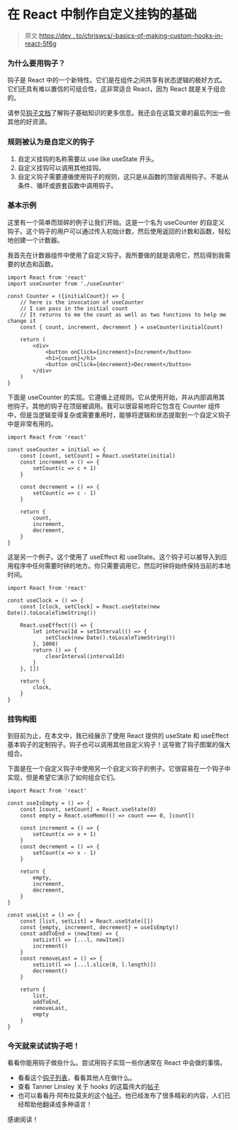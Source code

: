 # 在 React 中制作自定义挂钩的基础

> 原文:[https://dev . to/chriswcs/-basics-of-making-custom-hooks-in-react-5f6g](https://dev.to/chriswcs/-basics-of-making-custom-hooks-in-react-5f6g)

### [](#why-use-hooks)为什么要用钩子？

钩子是 React 中的一个新特性。它们是在组件之间共享有状态逻辑的极好方式。它们还具有难以置信的可组合性，这非常适合 React，因为 React 就是关于组合的。

请参见[钩子文档](https://reactjs.org/docs/hooks-rules.html)了解钩子基础知识的更多信息。我还会在这篇文章的最后列出一些其他的好资源。

### [](#rules-to-be-considered-a-custom-hook)规则被认为是自定义的钩子

1.  自定义挂钩的名称需要以 use like useState 开头。
2.  自定义挂钩可以调用其他挂钩。
3.  自定义钩子需要遵循使用钩子的规则，这只是从函数的顶层调用钩子。不能从条件、循环或嵌套函数中调用钩子。

### [](#basic-example)基本示例

这里有一个简单而琐碎的例子让我们开始。这是一个名为 useCounter 的自定义钩子。这个钩子的用户可以通过传入初始计数，然后使用返回的计数和函数，轻松地创建一个计数器。

我首先在计数器组件中使用了自定义钩子。我所要做的就是调用它，然后得到我需要的状态和函数。

```
import React from 'react'
import useCounter from './useCounter'

const Counter = ({initialCount}) => {
    // here is the invocation of useCounter
    // I can pass in the initial count
    // It returns to me the count as well as two functions to help me change it
    const { count, increment, decrement } = useCounter(initialCount) 

    return (
        <div>
            <button onClick={increment}>Increment</button>
            <h1>{count}</h1>
            <button onClick={decrement}>Decrement</button>
        </div>
    )
} 
```

下面是 useCounter 的实现。它遵循上述规则。它从使用开始，并从内部调用其他钩子。其他的钩子在顶层被调用。我可以很容易地将它包含在 Counter 组件中，但是当逻辑变得复杂或需要重用时，能够将逻辑和状态提取到一个自定义钩子中是非常有用的。

```
import React from 'react'

const useCounter = initial => {
    const [count, setCount] = React.useState(initial)
    const increment = () => {
        setCount(c => c + 1)
    }

    const decrement = () => {
        setCount(c => c - 1)
    }

    return {
        count,
        increment,
        decrement,
    }
} 
```

这是另一个例子。这个使用了 useEffect 和 useState。这个钩子可以被导入到应用程序中任何需要时钟的地方。你只需要调用它，然后时钟将始终保持当前的本地时间。

```
import React from 'react'

const useClock = () => {
    const [clock, setClock] = React.useState(new Date().toLocaleTimeString())

    React.useEffect(() => {
        let intervalId = setInterval(() => {
            setClock(new Date().toLocaleTimeString())
        }, 1000)
        return () => {
            clearInterval(intervalId)
        }
    }, [])

    return {
        clock,
    }
} 
```

### [](#hooks-composition)挂钩构图

到目前为止，在本文中，我已经展示了使用 React 提供的 useState 和 useEffect 基本钩子的定制钩子。钩子也可以调用其他自定义钩子！这导致了钩子图案的强大组合。

下面是在一个自定义钩子中使用另一个自定义钩子的例子。它很容易在一个钩子中实现，但是希望它演示了如何组合它们。

```
import React from 'react'

const useIsEmpty = () => {
    const [count, setCount] = React.useState(0)
    const empty = React.useMemo(() => count === 0, [count])

    const increment = () => {
        setCount(x => x + 1)
    }
    const decrement = () => {
        setCount(x => x - 1)
    }

    return {
        empty,
        increment,
        decrement,
    }
}

const useList = () => {
    const [list, setList] = React.useState([])
    const {empty, increment, decrement} = useIsEmpty()
    const addToEnd = (newItem) => {
        setList(l => [...l, newItem])
        increment()
    }
    const removeLast = () => {
        setList(l => [...l.slice(0, l.length)])
        decrement()
    }

    return {
        list,
        addToEnd,
        removeLast,
        empty
    }
} 
```

### [](#try-out-hooks-today)今天就来试试钩子吧！

看看你能用钩子做些什么。尝试用钩子实现一些你通常在 React 中会做的事情。

*   看看这个[钩子列表](https://usehooks.com/)，看看其他人在做什么。
*   查看 Tanner Linsley 关于 hooks 的这篇伟大的[帖子](https://tannerlinsley.com/blog/react-hooks-the-rebirth-of-state-management/)
*   也可以看看丹·阿布拉莫夫的这个[帖子](https://overreacted.io/making-setinterval-declarative-with-react-hooks/)。他已经发布了很多精彩的内容，人们已经帮助他翻译成多种语言！

感谢阅读！
